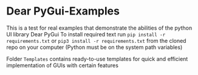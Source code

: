 # Dear PyGui-Examples
This is a test for real examples that demonstrate the abilities of the python UI library Dear PyGui
To install required text run `pip install -r requirements.txt` or `pip3 install -r requirements.txt` from the cloned repo on your computer (Python must be on the system path variables)

Folder `Templates` contains ready-to-use templates for quick and efficient implementation of GUIs with certain features

